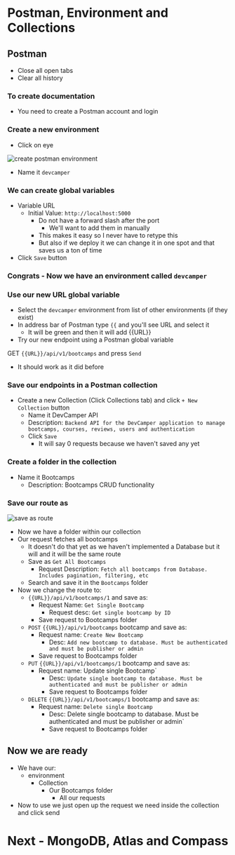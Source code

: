 # Postman, Environment and Collections
## Postman
* Close all open tabs
* Clear all history

### To create documentation
* You need to create a Postman account and login

### Create a new environment
* Click on eye

![create postman environment](https://i.imgur.com/26rEhed.png)

* Name it `devcamper`

### We can create global variables
* Variable URL
    - Initial Value: `http://localhost:5000`
        + Do not have a forward slash after the port
            * We'll want to add them in manually
        + This makes it easy so I never have to retype this
        + But also if we deploy it we can change it in one spot and that saves us a ton of time
* Click `Save` button

### Congrats - Now we have an environment called `devcamper`

### Use our new URL global variable
* Select the `devcamper` environment from list of other environments (if they exist)
* In address bar of Postman type `{{` and you'll see URL and select it
    - It will be green and then it will add {{URL}}
* Try our new endpoint using a Postman global variable

GET `{{URL}}/api/v1/bootcamps` and press `Send`

* It should work as it did before

### Save our endpoints in a Postman collection
* Create a new Collection (Click Collections tab) and click `+ New Collection` button
    - Name it DevCamper API
    - Description: `Backend API for the DevCamper application to manage bootcamps, courses, reviews, users and authentication`
    - Click `Save`
        + It will say 0 requests because we haven't saved any yet

### Create a folder in the collection
* Name it Bootcamps
    - Description: Bootcamps CRUD functionality

### Save our route as
![save as route](https://i.imgur.com/nopdHrK.png)

* Now we have a folder within our collection
* Our request fetches all bootcamps
    - It doesn't do that yet as we haven't implemented a Database but it will and it will be the same route
    - Save as `Get All Bootcamps`
        + Request Description: `Fetch all bootcamps from Database. Includes pagination, filtering, etc`
    - Search and save it in the `Bootcamps` folder
* Now we change the route to:
    - `{{URL}}/api/v1/bootcamps/1` and save as:
        + Request Name: `Get Single Bootcamp`
            * Request desc: `Get single bootcamp by ID`
        + Save request to Bootcamps folder
    - `POST` `{{URL}}/api/v1/bootcamps` bootcamp and save as:
        + Request name: `Create New Bootcamp`
            * Desc: `Add new bootcamp to database. Must be authenticated and must be publisher or admin`
        + Save request to Bootcamps folder
    - `PUT` `{{URL}}/api/v1/bootcamps/1` bootcamp and save as:
        + Request name: Update single Bootcamp`
            * Desc: `Update single bootcamp to database. Must be authenticated and must be publisher or admin`
            * Save request to Bootcamps folder
    - `DELETE` `{{URL}}/api/v1/bootcamps/1` bootcamp and save as:
        + Request name: `Delete single Bootcamp`
            - Desc: Delete single bootcamp to database. Must be authenticated and must be publisher or admin`
            - Save request to Bootcamps folder

## Now we are ready
* We have our:
    - environment
        + Collection
            - Our Bootcamps folder
                + All our requests
* Now to use we just open up the request we need inside the collection and click send

# Next - MongoDB, Atlas and Compass
